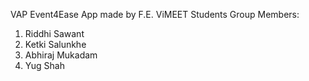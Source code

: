 VAP Event4Ease App made by F.E. ViMEET Students
Group Members:
1. Riddhi Sawant
2. Ketki Salunkhe
3. Abhiraj Mukadam
4. Yug Shah
